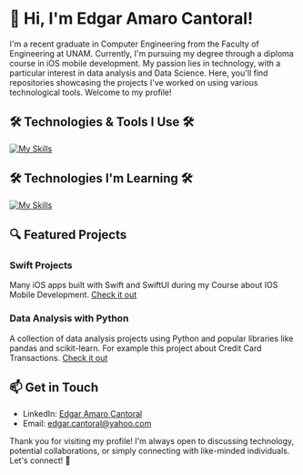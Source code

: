 # 👋 Hi, I'm Edgar Amaro Cantoral!

I'm a recent graduate in Computer Engineering from the Faculty of Engineering at UNAM. Currently, I'm pursuing my degree through a diploma course in iOS mobile development. My passion lies in technology, with a particular interest in data analysis and Data Science. Here, you'll find repositories showcasing the projects I've worked on using various technological tools. Welcome to my profile!

## 🛠️ Technologies & Tools I Use 🛠️

[![My Skills](https://skillicons.dev/icons?i=py,swift,java,c,cpp,html,css,js,gcp,github,linux,sklearn)](https://skillicons.dev)

## 🛠️ Technologies I'm Learning 🛠️

[![My Skills](https://skillicons.dev/icons?i=r)](https://skillicons.dev)

## 🔍 Featured Projects 

### Swift Projects
Many iOS apps built with Swift and SwiftUI during my Course about IOS Mobile Development. [Check it out](https://github.com/EdgarAmaro9257/EjerciciosDiplomadoIOS)

### Data Analysis with Python
A collection of data analysis projects using Python and popular libraries like pandas and scikit-learn. For example this project about Credit Card Transactions. 
[Check it out](https://github.com/EdgarAmaro9257/Credit-Card-Transactions)

## 📫 Get in Touch

- LinkedIn: [Edgar Amaro Cantoral](https://www.linkedin.com/in/edgar-amaro-cantoral-286086229/)
- Email: [edgar.cantoral@yahoo.com](mailto:edgar.cantoral@yahoo.com)

Thank you for visiting my profile! I'm always open to discussing technology, potential collaborations, or simply connecting with like-minded individuals. Let's connect! 🚀







